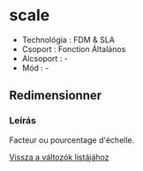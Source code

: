 # scale

* Technológia : FDM & SLA
* Csoport : Fonction Általános
* Alcsoport : -
* Mód : -

## Redimensionner

### Leírás

Facteur ou pourcentage d'échelle.

[Vissza a változók listájához](../../variable_list)

